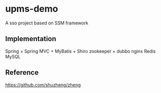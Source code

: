 # upms-demo
A sso project based on SSM framework

## Implementation
Spring + Spring MVC + MyBatis + Shiro
zookeeper + dubbo
nginx
Redis
MySQL

## Reference
https://github.com/shuzheng/zheng
